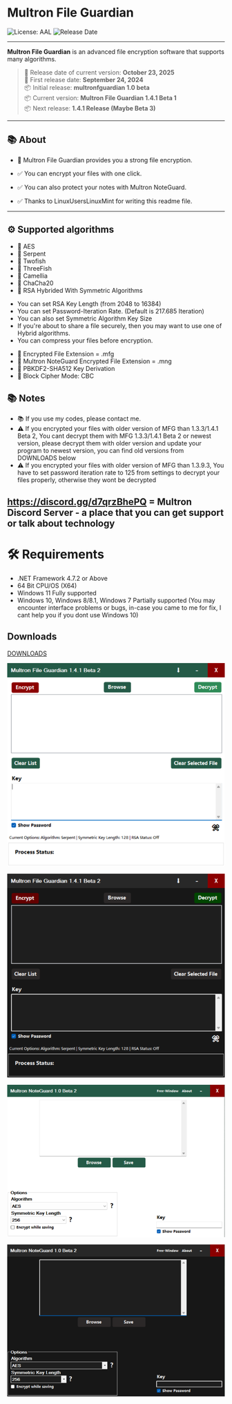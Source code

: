 # Multron File Guardian

![License: AAL](https://img.shields.io/badge/License-AAL-black.svg)
![Release Date](https://img.shields.io/badge/Release%20Date-2025--10--23-seagreen)

---

**Multron File Guardian** is an advanced file encryption software that supports many algorithms.
> 📅 Release date of current version: **October 23, 2025**   
> 📅 First release date: **September 24, 2024**   
> 📦 Initial release: **multronfguardian 1.0 beta**   
> 📦 Current version: **Multron File Guardian 1.4.1 Beta 1**   
> 📦 Next release: **1.4.1 Release (Maybe Beta 3)**

---

## 📚 About
 
- 🔐 Multron File Guardian provides you a strong file encryption.
- ✅ You can encrypt your files with one click.
- ✅ You can also protect your notes with Multron NoteGuard.

- ✅ Thanks to LinuxUsersLinuxMint for writing this readme file.

---

## ⚙️ Supported algorithms

- 🔐 AES
- 🔐 Serpent
- 🔐 Twofish
- 🔐 ThreeFish
- 🔐 Camellia
- 🔐 ChaCha20
- 🔐 RSA Hybrided With Symmetric Algorithms

* You can set RSA Key Length (from 2048 to 16384)
* You can set Password-Iteration Rate. (Default is 217.685 Iteration)
* You can also set Symmetric Algorithm Key Size
* If you're about to share a file securely, then you may want to use one of Hybrid algorithms.
* You can compress your files before encryption.
- 🔐 Encrypted File Extension = .mfg
- 🔐 Multron NoteGuard Encrypted File Extension = .mng
- 🔐 PBKDF2-SHA512 Key Derivation
- 🔐 Block Cipher Mode: CBC
## 📚 Notes

- 📚 If you use my codes, please contact me.
- ⚠️ If you encrypted your files with older version of MFG than 1.3.3/1.4.1 Beta 2, You cant decrypt them with MFG 1.3.3/1.4.1 Beta 2 or newest version, please decrypt them with older version and update your program to newest version, you can find old versions from DOWNLOADS below
- ⚠️ If you encrypted your files with older version of MFG than 1.3.9.3, You have to set password iteration rate to 125 from settings to decrypt your files properly, otherwise they wont be decrypted
##  https://discord.gg/d7qrzBhePQ  =   Multron Discord Server - a place that you can get support or talk about technology


# 🛠️ Requirements
- .NET Framework 4.7.2 or Above
- 64 Bit CPU/OS (X64)
- Windows 11 Fully supported
- Windows 10, Windows 8/8.1, Windows 7 Partially supported (You may encounter interface problems or bugs, in-case you came to me for fix, I cant help you if you dont use Windows 10)


## Downloads

[DOWNLOADS](https://github.com/drwellss/MultronFguardian/releases)

![alt text](https://github.com/drwellss/MultronFguardian/blob/mfguard141b2/mfguard.png?raw=true)

![alt text](https://github.com/drwellss/MultronFguardian/blob/mfguard141b2/mfgdark.png?raw=true)



![alt text](https://github.com/drwellss/MultronFguardian/blob/mfguard141b2/mnguard.png?raw=true)

![alt text](https://github.com/drwellss/MultronFguardian/blob/mfguard141b2/mngdark.png?raw=true)
